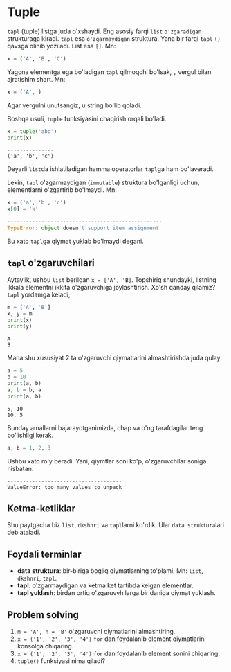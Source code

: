 # Tuple 

`tapl` (tuple) listga juda o'xshaydi. Eng asosiy farqi `list` `o'zgaradigan` strukturaga
kiradi. `tapl` esa `o'zgarmaydigan` struktura. Yana bir farqi `tapl` `()` qavsga olinib yoziladi. 
List esa `[]`. Mn:

```python
x = ('A', 'B', 'C')
```

Yagona elementga ega bo'ladigan `tapl` qilmoqchi bo'lsak, `,` vergul bilan ajratishim shart. Mn:

```python
x = ('A', )
```

Agar vergulni unutsangiz, u string bo'lib qoladi.

Boshqa usuli, `tuple` funksiyasini chaqirish orqali bo'ladi.

```python
x = tuple('abc')
print(x)
```

```commandline
---------------
('a', 'b', 'c')
```

Deyarli `list`da ishlatiladigan hamma operatorlar `tapl`ga ham bo'laveradi.

Lekin, `tapl` o'zgarmaydigan (`immutable`) struktura bo'lganligi uchun, elementlarni o'zgartirib 
bo'lmaydi. Mn:

```python
x = ('a', 'b', 'c')
x[0] = 'k'
```

```python
--------------------------------------------------
TypeError: object doesn't support item assignment
```

Bu xato `tapl`ga qiymat yuklab bo'lmaydi degani.




## `tapl` o'zgaruvchilari

Aytaylik, ushbu `list` berilgan `x = ['A', 'B]`. Topshiriq shundayki, listning ikkala elementni
ikkita o'zgaruvchiga joylashtirish. Xo'sh qanday qilamiz? `tapl` yordamga keladi,

```python
m = ['A', 'B']
x, y = m
print(x)
print(y)
```
```commandline
A
B
```

Mana shu xususiyat 2 ta o'zgaruvchi qiymatlarini almashtirishda juda qulay

```python
a = 5
b = 10
print(a, b)
a, b = b, a
print(a, b)
```


```commandline
5, 10
10, 5
```

Bunday amallarni bajarayotganimizda, chap va o'ng tarafdagilar teng bo'lishligi kerak.

```python
a, b = 1, 2, 3
```

Ushbu xato ro'y beradi. Yani, qiymtlar soni ko'p, o'zgaruvchilar soniga nisbatan.

```commandline
-------------------------------------
ValueError: too many values to unpack
```


## Ketma-ketliklar

Shu paytgacha biz `list`, `dkshnri` va `tapl`larni ko'rdik. Ular `data struktura`lari deb ataladi. 



## Foydali terminlar

- **data struktura**: bir-biriga bogliq qiymatlarning to'plami, Mn: `list`, `dkshnri`, `tapl`.
- **tapl**: o'zgarmaydigan va ketma ket tartibda kelgan elementlar.
- **tapl yuklash**: birdan ortiq o'zgaruvvhilarga bir daniga qiymat yuklash.


## Problem solving

1. `m = 'A', n = 'B'` o'zgaruvchi qiymatlarini almashtiring.
2. `x = ('1', '2', '3', '4')` `for` dan foydalanib element qiymatlarini konsolga chiqaring.
3. `x = ('1', '2', '3', '4')` `for` dan foydalanib element sonini chiqaring.
4. `tuple()` funksiyasi nima qiladi?
